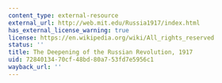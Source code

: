 ```yaml
---
content_type: external-resource
external_url: http://web.mit.edu/Russia1917/index.html
has_external_license_warning: true
license: https://en.wikipedia.org/wiki/All_rights_reserved
status: ''
title: The Deepening of the Russian Revolution, 1917
uid: 72840134-70cf-48bd-80a7-53fd7e5956c1
wayback_url: ''
---
```

